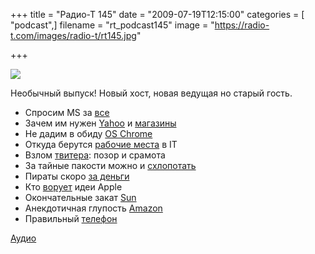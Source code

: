 +++
title = "Радио-Т 145"
date = "2009-07-19T12:15:00"
categories = [ "podcast",]
filename = "rt_podcast145"
image = "https://radio-t.com/images/radio-t/rt145.jpg"

+++

![](https://radio-t.com/images/radio-t/rt145.jpg)

Необычный выпуск! Новый хост, новая ведущая но старый гость.

- Спросим MS за [все](http://cnews.ru/news/line/index.shtml?2009/07/14/353863)
- Зачем им нужен [Yahoo](http://internet.cnews.ru/news/top/index.shtml?2009/07/17/354461) и [магазины](http://cnews.ru/news/line/index.shtml?2009/07/16/354201)
- Не дадим в обиду [OS Chrome](http://cnews.ru/news/line/index.shtml?2009/07/15/354043)
- Откуда берутся [рабочие места](http://www.osnews.com/story/21850/Chrome_OS_to_Bring_More_Linux_IT_Jobs_) в IT
- Взлом [твитера](http://internetno.net/2009/07/15/twitter-docs/): позор и срамота
- За тайные пакости можно и [схлопотать](http://internet.cnews.ru/news/top/index.shtml?2009/07/17/354462)
- Пираты скоро [за деньги](http://net.compulenta.ru/442489/)
- Кто [ворует](http://biz.cnews.ru/news/top/index.shtml?2009/07/13/353749) идеи Apple
- Окончательные закат [Sun](http://www.sdtimes.com/blog/post/2009/07/16/The-End-of-Sun.aspx)
- Анекдотичная глупость [Amazon](http://www.engadget.com/2009/07/17/amazon-remotely-deletes-orwell-e-books-from-kindles-unpersons-r/)
- Правильный [телефон](http://www.engadget.com/2009/07/17/cigarette-lighter-phone-could-light-up-your-death-sticks-life/)

[](http://www.engadget.com/2009/07/17/cigarette-lighter-phone-could-light-up-your-death-sticks-life/)[Аудио](http://archive.rucast.net/radio-t/media/rt_podcast145.mp3)
<audio src="http://archive.rucast.net/radio-t/media/rt_podcast145.mp3" preload="none"></audio>